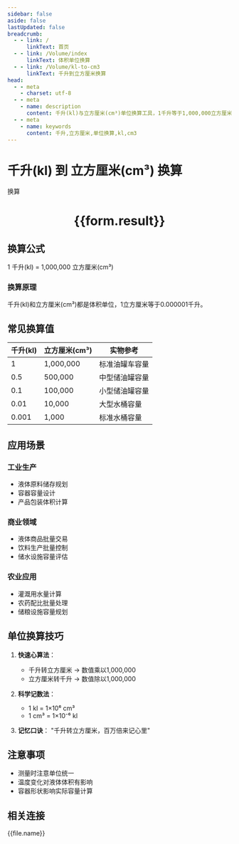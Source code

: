 ```yaml
---
sidebar: false
aside: false
lastUpdated: false
breadcrumb:
  - - link: /
      linkText: 首页
  - - link: /Volume/index
      linkText: 体积单位换算
  - - link: /Volume/kl-to-cm3
      linkText: 千升到立方厘米换算
head:
  - - meta
    - charset: utf-8
  - - meta
    - name: description
      content: 千升(kl)与立方厘米(cm³)单位换算工具，1千升等于1,000,000立方厘米。
  - - meta
    - name: keywords
      content: 千升,立方厘米,单位换算,kl,cm3
---
```


# 千升(kl) 到 立方厘米(cm³) 换算

<script setup>
import { onMounted, reactive, inject ,ref  } from 'vue'
import { NButton,NForm ,NFormItem,NInput,NInputNumber,NSelect,NCard,useMessage ,NGrid ,NGi } from 'naive-ui'
import { defineClientComponent } from 'vitepress'
import { Volume } from '../../files';

const convert = inject('convert')
const formRef = ref(null);
const rules = {
  number:{
    required: true,
    type: 'number',
    trigger: "blur"
  }
}
const form = reactive({
  number:null,
  result:'',
  title:'千升(kl)到立方厘米(cm³)换算'
})

const convertHandler = (e) => {
  e.preventDefault();
  formRef.value?.validate((errors)=>{
    if (!errors) {
      form.result = `${form.number} kl = ${convert(form.number).from('kl').to('cm3')} cm³`
    }
  })
}
</script>

<n-form size="large" :model="form" ref='formRef' :rules="rules">
  <n-form-item label="数值" path="number">
    <n-input-number size="large" style="width:100%" :min="0" v-model:value="form.number" placeholder="请输入千升数值" />
  </n-form-item>
  <n-form-item>
    <n-button type="primary" style="width:100%" @click="convertHandler">换算</n-button>
  </n-form-item>
</n-form>
<n-card embedded :bordered="false" hoverable>
  <div style="text-align:center">
    <h1>{{form.result}}</h1>
  </div>
</n-card>

## 换算公式
1 千升(kl) = 1,000,000 立方厘米(cm³)

### 换算原理
千升(kl)和立方厘米(cm³)都是体积单位，1立方厘米等于0.000001千升。

## 常见换算值
| 千升(kl) | 立方厘米(cm³) | 实物参考                 |
|---------|--------------|--------------------------|
| 1       | 1,000,000    | 标准油罐车容量            |
| 0.5     | 500,000      | 中型储油罐容量            |
| 0.1     | 100,000      | 小型储油罐容量            |
| 0.01    | 10,000       | 大型水桶容量              |
| 0.001   | 1,000        | 标准水桶容量              |

## 应用场景
### 工业生产
- 液体原料储存规划
- 容器容量设计
- 产品包装体积计算

### 商业领域
- 液体商品批量交易
- 饮料生产批量控制
- 储水设施容量评估

### 农业应用
- 灌溉用水量计算
- 农药配比批量处理
- 储粮设施容量规划

## 单位换算技巧
1. **快速心算法**：
   - 千升转立方厘米 → 数值乘以1,000,000
   - 立方厘米转千升 → 数值除以1,000,000

2. **科学记数法**：
   - 1 kl = 1×10⁶ cm³
   - 1 cm³ = 1×10⁻⁶ kl

3. **记忆口诀**：
   "千升转立方厘米，百万倍来记心里"

## 注意事项
- 测量时注意单位统一
- 温度变化对液体体积有影响
- 容器形状影响实际容量计算

## 相关连接
<n-grid x-gap="12" :cols="4">
  <n-gi v-for="(file, index) in Volume" :key="index">
    <n-button
      text
      tag="a"
      :href="file.path"
      type="primary"
    >
      {{file.name}}
    </n-button>
  </n-gi>
</n-grid>